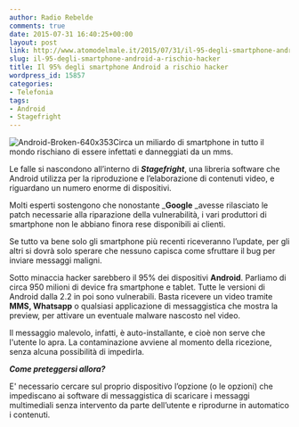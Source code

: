 ```yaml
---
author: Radio Rebelde
comments: true
date: 2015-07-31 16:40:25+00:00
layout: post
link: http://www.atomodelmale.it/2015/07/31/il-95-degli-smartphone-android-a-rischio-hacker/
slug: il-95-degli-smartphone-android-a-rischio-hacker
title: Il 95% degli smartphone Android a rischio hacker
wordpress_id: 15857
categories:
- Telefonia
tags:
- Android
- Stagefright
---
```


![Android-Broken-640x353](http://www.atomodelmale.it/wp-content/uploads/2015/07/Android-Broken-640x353-300x165.jpg)Circa un miliardo di smartphone in tutto il mondo rischiano di essere infettati e danneggiati da un mms.

Le falle si nascondono all’interno di _**Stagefright**_, una libreria software che Android utilizza per la riproduzione e l’elaborazione di contenuti video, e riguardano un numero enorme di dispositivi.

Molti esperti sostengono che nonostante _**Google** _avesse rilasciato le patch necessarie alla riparazione della vulnerabilità, i vari produttori di smartphone non le abbiano finora rese disponibili ai clienti.

Se tutto va bene solo gli smartphone più recenti riceveranno l’update, per gli altri si dovrà solo sperare che nessuno capisca come sfruttare il bug per inviare messaggi maligni.

Sotto minaccia hacker sarebbero il 95% dei dispositivi **Android**. Parliamo di circa 950 milioni di device fra smartphone e tablet. Tutte le versioni di Android dalla 2.2 in poi sono vulnerabili.
Basta ricevere un video tramite **MMS, Whatsapp** o qualsiasi applicazione di messaggistica che mostra la preview, per attivare un eventuale malware nascosto nel video.



Il messaggio malevolo, infatti, è auto-installante, e cioè non serve che l'utente lo apra. La contaminazione avviene al momento della ricezione, senza alcuna possibilità di impedirla.

_**Come preteggersi allora?**_

E' necessario cercare sul proprio dispositivo l’opzione (o le opzioni) che impediscano ai software di messaggistica di scaricare i messaggi multimediali senza intervento da parte dell’utente e riprodurne in automatico i contenuti.
